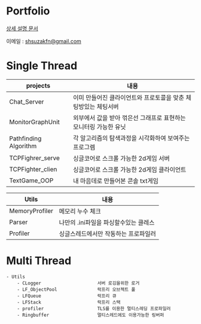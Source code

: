 # Portfolio

[상세 설명 문서](https://bit.ly/3xhkt98)


이메일 : shsuzakfn@gmail.com


# Single Thread
| projects                 | 내용                                                             |
| --------------------- | ---------------------------------------------------------------- |
| Chat_Server           | 이미 만들어진 클라이언트와 프로토콜을 맞춘 체팅방있는 체팅서버   |
| MonitorGraphUnit      | 외부에서 값을 받아 꺾은선 그래프로 표현하는 모니터링 가능한 유닛 |
| Pathfinding Algorithm | 각 알고리즘의 탐색과정을 시각화하여 보여주는 프로그렘            |
| TCPFighrer_serve      | 싱글코어로 스크롤 가능한 2d게임 서버                             |
| TCPFighter_clien      | 싱글코어로 스크롤 가능한 2d게임 클라이언트                       |
| TextGame_OOP          | 내 마음데로 만들어본 콘솔 txt게임                                |


                    
| Utils          | 내용                                  |
| -------------- | ------------------------------------- |
| MemoryProfiler | 메모리 누수 체크                      |
| Parser         | 나만의 .ini파일을 파싱할수있는 클레스 |
| Profiler       | 싱글스레드에서만 작동하는 프로파일러  |

# Multi Thread

    - Utils
        - CLogger                     서버 로깅을위한 로거
        - LF_ObjectPool               락프리 오브젝트 풀
        - LFQueue                     락프리 큐
        - LFStack                     락프리 스택
        - profiler                    TLS를 이용한 멀티스레딩 프로파일러
        - Ringbuffer                  멀티스레드에도 이용가능한 링버퍼
